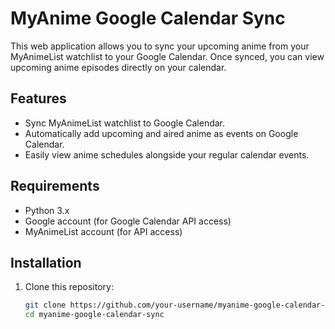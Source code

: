# MyAnime Google Calendar Sync

This web application allows you to sync your upcoming anime from your MyAnimeList watchlist to your Google Calendar. Once synced, you can view upcoming anime episodes directly on your calendar.

## Features
- Sync MyAnimeList watchlist to Google Calendar.
- Automatically add upcoming and aired anime as events on Google Calendar.
- Easily view anime schedules alongside your regular calendar events.

## Requirements
- Python 3.x
- Google account (for Google Calendar API access)
- MyAnimeList account (for API access)

## Installation

1. Clone this repository:
   ```bash
   git clone https://github.com/your-username/myanime-google-calendar-sync.git
   cd myanime-google-calendar-sync

